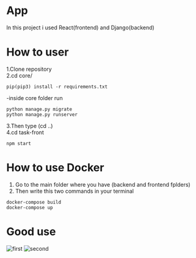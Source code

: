 # App
In this project i used React(frontend) and Django(backend)

# How to user
1.Clone repository
<br>
2.cd core/
```
pip(pip3) install -r requirements.txt
```
-inside core folder run
```
python manage.py migrate
python manage.py runserver
```
3.Then type (cd ..)
<br>
4.cd task-front
```
npm start
```

# How to use Docker
1. Go to the main folder where you have (backend and frontend fplders)
2. Then write this two commands in your terminal 
```
docker-compose build
docker-compose up
```

# Good use

![first](https://user-images.githubusercontent.com/94143966/157847044-cb1d75df-ba70-41d1-a190-5245d1c7c644.png)
![second](https://user-images.githubusercontent.com/94143966/157847057-aa97fe59-a9d2-440d-8300-f652801fbbe8.png)
